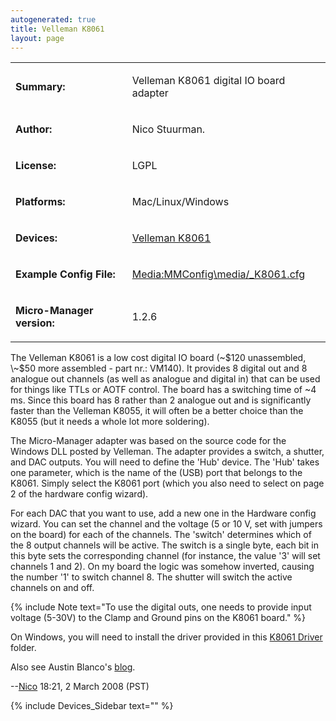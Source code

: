 ```yaml
---
autogenerated: true
title: Velleman K8061
layout: page
---
```


<table>
<tr>
<td markdown="1">

**Summary:**

</td>
<td markdown="1">

Velleman K8061 digital IO board adapter

</td>
</tr>
<tr>
<td markdown="1">

**Author:**

</td>
<td markdown="1">

Nico Stuurman.

</td>
</tr>
<tr>
<td markdown="1">

**License:**

</td>
<td markdown="1">

LGPL

</td>
</tr>
<tr>
<td markdown="1">

**Platforms:**

</td>
<td markdown="1">

Mac/Linux/Windows

</td>
</tr>
<tr>
<td markdown="1">

**Devices:**

</td>
<td markdown="1">

[Velleman K8061](http://www.velleman.be/ot/en/product/view/?id=364910)

</td>
</tr>
<tr>
<td markdown="1">

**Example Config File:**

</td>
<td markdown="1">

[Media:MMConfig\media/_K8061.cfg](Media:media/MMConfig_K8061.cfg "wikilink")

</td>
</tr>
<tr>
<td markdown="1">

**Micro-Manager version:**

</td>
<td markdown="1">

1.2.6

</td>
</tr>
</table>

The Velleman K8061 is a low cost digital IO board (\~$120 unassembled,
\~$50 more assembled - part nr.: VM140). It provides 8 digital out and 8
analogue out channels (as well as analogue and digital in) that can be
used for things like TTLs or AOTF control. The board has a switching
time of \~4 ms. Since this board has 8 rather than 2 analogue out and is
significantly faster than the Velleman K8055, it will often be a better
choice than the K8055 (but it needs a whole lot more soldering).

The Micro-Manager adapter was based on the source code for the Windows
DLL posted by Velleman. The adapter provides a switch, a shutter, and
DAC outputs. You will need to define the 'Hub' device. The 'Hub' takes
one parameter, which is the name of the (USB) port that belongs to the
K8061. Simply select the K8061 port (which you also need to select on
page 2 of the hardware config wizard).

For each DAC that you want to use, add a new one in the Hardware config
wizard. You can set the channel and the voltage (5 or 10 V, set with
jumpers on the board) for each of the channels. The 'switch' determines
which of the 8 output channels will be active. The switch is a single
byte, each bit in this byte sets the corresponding channel (for
instance, the value '3' will set channels 1 and 2). On my board the
logic was somehow inverted, causing the number '1' to switch channel 8.
The shutter will switch the active channels on and off.

{% include Note text="To use the digital outs, one needs to provide input voltage (5-30V) to the Clamp and Ground pins on the K8061 board." %}

On Windows, you will need to install the driver provided in this [K8061
Driver](http://valelab.ucsf.edu/~MM/drivers/media/K8061Driver.zip) folder.

Also see Austin Blanco's [blog](http://austinblanco.com/blog/?p=209).

--[Nico](User:Nico "wikilink") 18:21, 2 March 2008 (PST)

{% include Devices_Sidebar text="" %}
